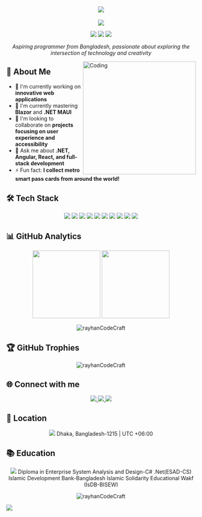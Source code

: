 

<h1 align="center">
  <img src="https://readme-typing-svg.herokuapp.com/?lines=Welcome+to+my+Code+Camp!;I'm+Md.+Rayhan+Mia&center=true&size=30&color=8E2DE2">
</h1>

<p align="center">
  <img src="https://capsule-render.vercel.app/api?type=waving&color=gradient&text=Full-Stack%20Developer&height=100&section=header&animation=fadeIn&fontColor=fff&fontSize=40&fontAlignY=40"/>
</p>

<p align="center">
  <a href="https://www.linkedin.com/in/rayhan-mia-2018/"><img src="https://img.shields.io/badge/-LinkedIn-0077B5?style=for-the-badge&logo=linkedin&logoColor=white"/></a>
  <a href="mailto: rayhan.mia582@gmail.com"><img src="https://img.shields.io/badge/-Email-D14836?style=for-the-badge&logo=gmail&logoColor=white"/></a>
  <a href="http://www.sarkarpalaceinfostore.com"><img src="https://img.shields.io/badge/-Website-1a73e8?style=for-the-badge&logo=google-chrome&logoColor=white"/></a>
</p>

<p align="center">
  <em>Aspiring programmer from Bangladesh, passionate about exploring the intersection of technology and creativity</em>
</p>

<img align="right" alt="Coding" width="300" src="https://cdn.dribbble.com/users/1162077/screenshots/3848914/programmer.gif">

## 💫 About Me

- 🔭 I'm currently working on **innovative web applications**
- 🌱 I'm currently mastering **Blazor** and **.NET MAUI**
- 👯 I'm looking to collaborate on **projects focusing on user experience and accessibility**
- 💬 Ask me about **.NET, Angular, React, and full-stack development**
- ⚡ Fun fact: **I collect metro smart pass cards from around the world!**

## 🛠️ Tech Stack

<p align="center">
  <img src="https://img.shields.io/badge/C%23-239120?style=for-the-badge&logo=c-sharp&logoColor=white"/>
  <img src="https://img.shields.io/badge/.NET-512BD4?style=for-the-badge&logo=dotnet&logoColor=white"/>
  <img src="https://img.shields.io/badge/Angular-DD0031?style=for-the-badge&logo=angular&logoColor=white"/>
  <img src="https://img.shields.io/badge/React-20232A?style=for-the-badge&logo=react&logoColor=61DAFB"/>
  <img src="https://img.shields.io/badge/Blazor-512BD4?style=for-the-badge&logo=blazor&logoColor=white"/>
  <img src="https://img.shields.io/badge/MAUI-512BD4?style=for-the-badge&logo=dotnet&logoColor=white"/>
  <img src="https://img.shields.io/badge/JavaScript-F7DF1E?style=for-the-badge&logo=javascript&logoColor=black"/>
  <img src="https://img.shields.io/badge/HTML5-E34F26?style=for-the-badge&logo=html5&logoColor=white"/>
  <img src="https://img.shields.io/badge/CSS3-1572B6?style=for-the-badge&logo=css3&logoColor=white"/>
  <img src="https://img.shields.io/badge/SQL-4479A1?style=for-the-badge&logo=microsoft-sql-server&logoColor=white"/>
</p>

## 📊 GitHub Analytics

<p align="center">
  <img height="180em" src="https://github-readme-stats-eight-theta.vercel.app/api?username=rayhanCodeCraft&show_icons=true&theme=algolia&include_all_commits=true&count_private=true"/>
  <img height="180em" src="https://github-readme-stats-eight-theta.vercel.app/api/top-langs/?username=rayhanCodeCraft&layout=compact&langs_count=8&theme=algolia"/>
</p>

<p align="center">
  <img src="https://github-readme-streak-stats.herokuapp.com/?user=rayhanCodeCraft&theme=algolia" alt="rayhanCodeCraft" />
</p>

## 🏆 GitHub Trophies

<p align="center">
  <img src="https://github-profile-trophy.vercel.app/?username=rayhanCodeCraft&theme=algolia&no-frame=false&no-bg=false&margin-w=4" alt="rayhanCodeCraft" />
</p>

## 🌐 Connect with me

<p align="center">
  <a href="https://www.linkedin.com/in/rayhan-mia-2018/" target="_blank">
    <img src="https://img.icons8.com/fluent/48/000000/linkedin.png"/>
  </a>
  <a href="mailto:rayhan.mia582@gmail.com" target="_blank">
    <img src="https://img.icons8.com/fluent/48/000000/gmail.png"/>
  </a>
  <a href="http://www.sarkarpalaceinfostore.com" target="_blank">
    <img src="https://img.icons8.com/fluent/48/000000/domain.png"/>
  </a>
</p>

## 📍 Location

<p align="center">
  <img src="https://img.icons8.com/color/48/000000/bangladesh.png"/>
  Dhaka, Bangladesh-1215 | UTC +06:00
</p>

## 📚 Education

<p align="center">
  <img src="https://img.icons8.com/color/48/000000/graduation-cap.png"/>
  Diploma in Enterprise System Analysis and Design-C#  .Net(ESAD-CS)<br>
  Islamic Development Bank-Bangladesh Islamic Solidarity Educational Wakf (IsDB-BISEW)
</p>

<p align="center">
  <img src="https://komarev.com/ghpvc/?username=rayhanCodeCraft&label=Profile%20views&color=0e75b6&style=flat" alt="rayhanCodeCraft" />
</p>

<img src="https://capsule-render.vercel.app/api?type=waving&color=gradient&height=100&section=footer"/>

